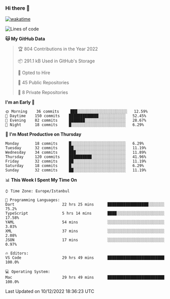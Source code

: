 ### Hi there 👋

[![wakatime](https://wakatime.com/badge/user/35d9e342-a492-47fe-97ca-8b6bc19cedb2.svg)](https://wakatime.com/@35d9e342-a492-47fe-97ca-8b6bc19cedb2)

<!--
**ska2519/ska2519** is a ✨ _special_ ✨ repository because its `README.md` (this file) appears on your GitHub profile.

Here are some ideas to get you started:

- 🔭 I’m currently working on ...
- 🌱 I’m currently learning ...
- 👯 I’m looking to collaborate on ...
- 🤔 I’m looking for help with ...
- 💬 Ask me about ...
- 📫 How to reach me: ...
- 😄 Pronouns: ...
- ⚡ Fun fact: ...
-->

<!--START_SECTION:waka-->
![Lines of code](https://img.shields.io/badge/From%20Hello%20World%20I%27ve%20Written-2%20Million%20lines%20of%20code-blue)

**🐱 My GitHub Data** 

> 🏆 804 Contributions in the Year 2022
 > 
> 📦 291.1 kB Used in GitHub's Storage 
 > 
> 💼 Opted to Hire
 > 
> 📜 45 Public Repositories 
 > 
> 🔑 8 Private Repositories  
 > 
**I'm an Early 🐤** 

```text
🌞 Morning    36 commits     ███░░░░░░░░░░░░░░░░░░░░░░   12.59% 
🌆 Daytime    150 commits    █████████████░░░░░░░░░░░░   52.45% 
🌃 Evening    82 commits     ███████░░░░░░░░░░░░░░░░░░   28.67% 
🌙 Night      18 commits     █░░░░░░░░░░░░░░░░░░░░░░░░   6.29%

```
📅 **I'm Most Productive on Thursday** 

```text
Monday       18 commits     █░░░░░░░░░░░░░░░░░░░░░░░░   6.29% 
Tuesday      32 commits     ██░░░░░░░░░░░░░░░░░░░░░░░   11.19% 
Wednesday    34 commits     ███░░░░░░░░░░░░░░░░░░░░░░   11.89% 
Thursday     120 commits    ██████████░░░░░░░░░░░░░░░   41.96% 
Friday       32 commits     ██░░░░░░░░░░░░░░░░░░░░░░░   11.19% 
Saturday     18 commits     █░░░░░░░░░░░░░░░░░░░░░░░░   6.29% 
Sunday       32 commits     ██░░░░░░░░░░░░░░░░░░░░░░░   11.19%

```


📊 **This Week I Spent My Time On** 

```text
⌚︎ Time Zone: Europe/Istanbul

💬 Programming Languages: 
Dart                     22 hrs 25 mins      ██████████████████░░░░░░░   75.2% 
TypeScript               5 hrs 14 mins       ████░░░░░░░░░░░░░░░░░░░░░   17.58% 
YAML                     54 mins             ░░░░░░░░░░░░░░░░░░░░░░░░░   3.03% 
XML                      37 mins             ░░░░░░░░░░░░░░░░░░░░░░░░░   2.08% 
JSON                     17 mins             ░░░░░░░░░░░░░░░░░░░░░░░░░   0.97%

🔥 Editors: 
VS Code                  29 hrs 49 mins      █████████████████████████   100.0%

💻 Operating System: 
Mac                      29 hrs 49 mins      █████████████████████████   100.0%

```


 Last Updated on 10/12/2022 18:36:23 UTC
<!--END_SECTION:waka-->



